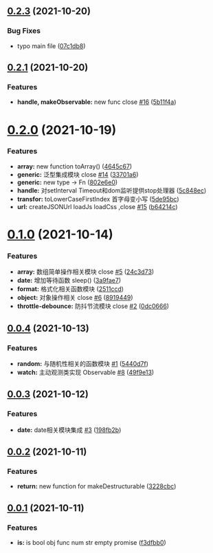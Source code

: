 ## [0.2.3](https://github.com/xizher/nhz-utils/compare/v0.2.1...v0.2.3) (2021-10-20)


### Bug Fixes

* typo main file ([07c1db8](https://github.com/xizher/nhz-utils/commit/07c1db8be57c9a2cc00255e75eba8dde93851a2d))



## [0.2.1](https://github.com/xizher/nhz-utils/compare/v0.2.0...v0.2.1) (2021-10-20)


### Features

* **handle, makeObservable:** new func  close [#16](https://github.com/xizher/nhz-utils/issues/16) ([5b11f4a](https://github.com/xizher/nhz-utils/commit/5b11f4ab5f6b67f1ce495a8ceff66839b9778451))



# [0.2.0](https://github.com/xizher/nhz-utils/compare/v0.1.0...v0.2.0) (2021-10-19)


### Features

* **array:** new function toArray() ([4645c67](https://github.com/xizher/nhz-utils/commit/4645c6779eda64a2647ae6b0533e3f4e6ce2ee68))
* **generic:** 泛型集成模块 close [#14](https://github.com/xizher/nhz-utils/issues/14) ([33701a6](https://github.com/xizher/nhz-utils/commit/33701a60237f654ffe9ee26e106b2352207a8dbb))
* **generic:** new type -> Fn ([802e6e0](https://github.com/xizher/nhz-utils/commit/802e6e04589e2476ec71fe4db724db396f8fb999))
* **handle:** 对setInterval Timeout和dom监听提供stop处理器 ([5c848ec](https://github.com/xizher/nhz-utils/commit/5c848ec417341eac4235b0c65e6f1fbd3988863e))
* **transfor:** toLowerCaseFirstIndex 首字母变小写 ([5de95bc](https://github.com/xizher/nhz-utils/commit/5de95bcd923a0a5631f9f49a4a11e5371422a5f0))
* **url:** createJSONUrl loadJs loadCss ,close [#15](https://github.com/xizher/nhz-utils/issues/15) ([b64214c](https://github.com/xizher/nhz-utils/commit/b64214c978387cc3bea2ac8426f8dc0233828cfc))



# [0.1.0](https://github.com/xizher/nhz-utils/compare/v0.0.4...v0.1.0) (2021-10-14)


### Features

* **array:** 数组简单操作相关模块 close [#5](https://github.com/xizher/nhz-utils/issues/5) ([24c3d73](https://github.com/xizher/nhz-utils/commit/24c3d73595c0a519969547da1fe0be98138b7703))
* **date:** 增加等待函数 sleep() ([3a9fae7](https://github.com/xizher/nhz-utils/commit/3a9fae75a4038918593f8a0d60405d93f8c28940))
* **format:** 格式化相关函数模块 ([2511ccd](https://github.com/xizher/nhz-utils/commit/2511ccd85354113addbf5f2468b30f8abc93d65e))
* **object:** 对象操作相关 close [#6](https://github.com/xizher/nhz-utils/issues/6) ([8919449](https://github.com/xizher/nhz-utils/commit/891944986293adeaa495a7b776923a97e9fe0d11))
* **throttle-debounce:** 防抖节流模块 close [#2](https://github.com/xizher/nhz-utils/issues/2) ([0dc0666](https://github.com/xizher/nhz-utils/commit/0dc0666f0b2aa97206b1042e06e703696e4aafa1))



## [0.0.4](https://github.com/xizher/nhz-utils/compare/v0.0.3...v0.0.4) (2021-10-13)


### Features

* **random:** 与随机性相关的函数模块 [#1](https://github.com/xizher/nhz-utils/issues/1) ([5440d7f](https://github.com/xizher/nhz-utils/commit/5440d7f1675111d43973f255c66e79ee4ba9446f))
* **watch:** 主动观测类实现 Observable [#8](https://github.com/xizher/nhz-utils/issues/8) ([49f9e13](https://github.com/xizher/nhz-utils/commit/49f9e13da792d46b8c5c18e478159f15510ee755))



## [0.0.3](https://github.com/xizher/nhz-utils/compare/v0.0.2...v0.0.3) (2021-10-12)


### Features

* **date:** date相关模块集成 [#3](https://github.com/xizher/nhz-utils/issues/3) ([198fb2b](https://github.com/xizher/nhz-utils/commit/198fb2be8b930ecbd2923253e6c23225ef4af891))



## [0.0.2](https://github.com/xizher/nhz-utils/compare/v0.0.1...v0.0.2) (2021-10-11)


### Features

* **return:** new function for makeDestructurable ([3228cbc](https://github.com/xizher/nhz-utils/commit/3228cbc0364bfd92a76110f1afde7a4103ecd922))



## [0.0.1](https://github.com/xizher/nhz-utils/compare/f3dfbb011222c7ca338207b02f45f601f8ec849e...v0.0.1) (2021-10-11)


### Features

* **is:** is bool obj func num str empty promise ([f3dfbb0](https://github.com/xizher/nhz-utils/commit/f3dfbb011222c7ca338207b02f45f601f8ec849e))



